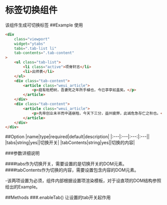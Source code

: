 # 标签切换组件
该组件生成可切换标签
##Example
使用
```html
<div
    class="viewport"
    widget="ytabs"
    tabs=".tab-list li"
    tab-contents=".tab-content"
>
    <ul class="tab-list">
        <li class="active">项脊轩志</li>
        <li>出师表</li>
    </ul>
    <div class="tab-content">
        <article class="weui_article">
            <p>庭有枇杷树，吾妻死之年所手植也，今已亭亭如盖矣。</p>
        </article>
    </div>
    <div class="tab-content">
        <article class="weui_article">
            <p>先帝创业未半而中道崩殂，今天下三分，益州疲弊，此诚危急存亡之秋也。</p>
        </article>
    </div>
</div>
```

##Option
|name|type|required|default|description|
|:---|:---|:---:|:---||
|tabs|string|yes||切换开关|
|tabContents|string|yes||切换的内容|

###参数详细说明

####tabs作为切换开关，需要设置的是切换开关的DOM元素。
####tabContents作为切换的内容，需要设置包含内容的DOM元素。

-该两项设置为必须，组件内部根据设置项渲染模板，对于设直项的DOM结构参照给出的Example。

##Methods
###.enableTab()
让设置的tab开关起作用


